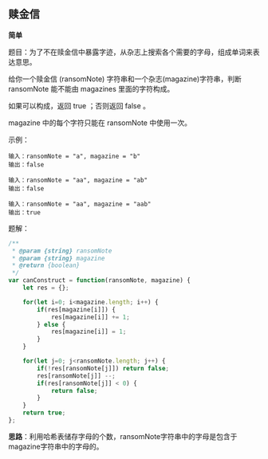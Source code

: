 ## 赎金信

**简单**

题目：为了不在赎金信中暴露字迹，从杂志上搜索各个需要的字母，组成单词来表达意思。

给你一个赎金信 (ransomNote) 字符串和一个杂志(magazine)字符串，判断 ransomNote 能不能由 magazines 里面的字符构成。

如果可以构成，返回 true ；否则返回 false 。

magazine 中的每个字符只能在 ransomNote 中使用一次。

示例：

```
输入：ransomNote = "a", magazine = "b"
输出：false

输入：ransomNote = "aa", magazine = "ab"
输出：false

输入：ransomNote = "aa", magazine = "aab"
输出：true
```

题解：

```javascript
/**
 * @param {string} ransomNote
 * @param {string} magazine
 * @return {boolean}
 */
var canConstruct = function(ransomNote, magazine) {
    let res = {};

    for(let i=0; i<magazine.length; i++) {
        if(res[magazine[i]]) {
            res[magazine[i]] += 1;
        } else {
            res[magazine[i]] = 1;
        }
    }

    for(let j=0; j<ransomNote.length; j++) {
        if(!res[ransomNote[j]]) return false;
        res[ransomNote[j]] --;
        if(res[ransomNote[j]] < 0) {
            return false;
        }
    }
    return true;
};
```

**思路**：利用哈希表储存字母的个数，ransomNote字符串中的字母是包含于magazine字符串中的字母的。